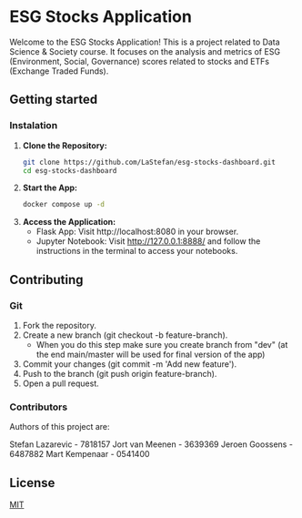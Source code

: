 # ESG Stocks Application

Welcome to the ESG Stocks Application! This is a project related to Data Science & Society course. It focuses on the analysis and metrics of ESG (Environment, Social, Governance) scores related to stocks and ETFs (Exchange Traded Funds).


## Getting started

### Instalation

1. **Clone the Repository:**
   ```bash
   git clone https://github.com/LaStefan/esg-stocks-dashboard.git
   cd esg-stocks-dashboard

2. **Start the App:**
    ```bash
    docker compose up -d

3. **Access the Application:**
    - Flask App: Visit http://localhost:8080 in your browser.
    - Jupyter Notebook: Visit http://127.0.0.1:8888/ and follow the instructions in the terminal to access your notebooks.


## Contributing

### Git

1. Fork the repository.
2. Create a new branch (git checkout -b feature-branch).
    - When you do this step make sure you create branch from "dev" (at the end main/master will be used for final version of the app)
3. Commit your changes (git commit -m 'Add new feature').
4. Push to the branch (git push origin feature-branch).
5. Open a pull request.

### Contributors

Authors of this project are:

Stefan Lazarevic - 7818157
Jort van Meenen - 3639369
Jeroen Goossens - 6487882
Mart Kempenaar - 0541400

## License

[MIT](https://choosealicense.com/licenses/mit/)

